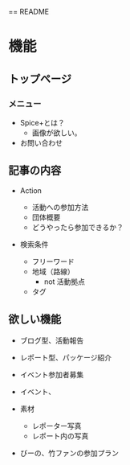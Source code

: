 == README

# 機能

## トップページ

### メニュー

- Spice+とは？
  - 画像が欲しい。
- お問い合わせ

## 記事の内容
- Action
  - 活動への参加方法
  - 団体概要
  - どうやったら参加できるか？

- 検索条件
  - フリーワード
  - 地域（路線）
    - not 活動拠点
  - タグ

## 欲しい機能

- ブログ型、活動報告
- レポート型、パッケージ紹介
- イベント参加者募集
- イベント、


- 素材
  - レポーター写真
  - レポート内の写真

- びーの、竹ファンの参加プラン
